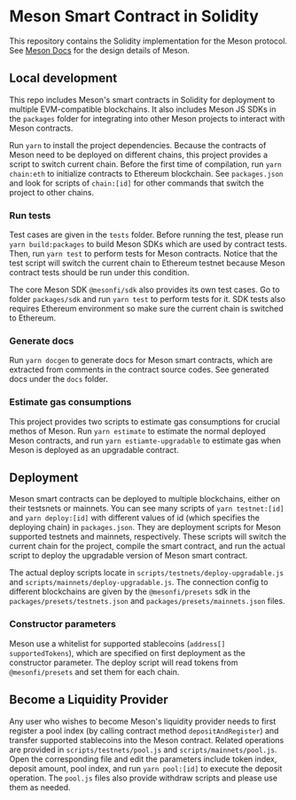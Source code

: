 # Meson Smart Contract in Solidity

This repository contains the Solidity implementation for the Meson protocol.
See [Meson Docs](https://docs.meson.fi/protocol/background) for the design details of Meson.

## Local development

This repo includes Meson's smart contracts in Solidity for deployment to multiple EVM-compatible blockchains. It also includes Meson JS SDKs in the `packages` folder for integrating into other Meson projects to interact with Meson contracts.

Run `yarn` to install the project dependencies. Because the contracts of Meson need to be deployed on different chains, this project provides a script to switch current chain. Before the first time of compilation, run `yarn chain:eth` to initialize contracts to Ethereum blockchain. See `packages.json` and look for scripts of `chain:[id]` for other commands that switch the project to other chains.

### Run tests

Test cases are given in the `tests` folder. Before running the test, please run `yarn build:packages` to build Meson SDKs which are used by contract tests. Then, run `yarn test` to perform tests for Meson contracts. Notice that the test script will switch the current chain to Ethereum testnet because Meson contract tests should be run under this condition.

The core Meson SDK `@mesonfi/sdk` also provides its own test cases. Go to folder `packages/sdk` and run `yarn test` to perform tests for it. SDK tests also requires Ethereum environment so make sure the current chain is switched to Ethereum.

### Generate docs

Run `yarn docgen` to generate docs for Meson smart contracts, which are extracted from comments in the contract source codes. See generated docs under the `docs` folder.

### Estimate gas consumptions

This project provides two scripts to estimate gas consumptions for crucial methos of Meson. Run `yarn estimate` to estimate the normal deployed Meson contracts, and run `yarn estiamte-upgradable` to estimate gas when Meson is deployed as an upgradable contract.

## Deployment

Meson smart contracts can be deployed to multiple blockchains, either on their testsnets or mainnets. You can see many scripts of `yarn testnet:[id]` and `yarn deploy:[id]` with different values of id (which specifies the deploying chain) in `packages.json`. They are deployment scripts for Meson supported testnets and mainnets, respectively. These scripts will switch the current chain for the project, compile the smart contract, and run the actual script to deploy the upgradable version of Meson smart contract.

The actual deploy scripts locate in `scripts/testnets/deploy-upgradable.js` and `scripts/mainnets/deploy-upgradable.js`. The connection config to different blockchains are given by the `@mesonfi/presets` sdk in the `packages/presets/testnets.json` and `packages/presets/mainnets.json` files.

### Constructor parameters

Meson use a whitelist for supported stablecoins (`address[] supportedTokens`), which are specified on first deployment as the constructor parameter. The deploy script will read tokens from `@mesonfi/presets` and set them for each chain.

## Become a Liquidity Provider

Any user who wishes to become Meson's liquidity provider needs to first register a pool index (by calling contract method `depositAndRegister`) and transfer supported stablecoins into the Meson contract. Related operations are provided in `scripts/testnets/pool.js` and `scripts/mainnets/pool.js`. Open the corresponding file and edit the parameters include token index, deposit amount, pool index, and run `yarn pool:[id]` to execute the deposit operation. The `pool.js` files also provide withdraw scripts and please use them as needed.
